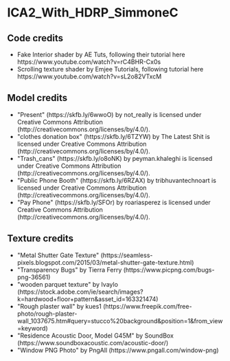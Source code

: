 # ICA2_With_HDRP_SimmoneC
 
<h2>Code credits</h2>

<ul>

<li>Fake Interior shader by AE Tuts, following their tutorial here https://www.youtube.com/watch?v=rC4BHR-Cx0s </li>
<li>Scrolling texture shader by Emjee Tutorials, following tutorial here https://www.youtube.com/watch?v=sL2o82VTxcM</li>
</ul>


<h2>Model credits</h2>

<ul>

<li>"Present" (https://skfb.ly/6wwoO) by not_really is licensed under Creative Commons Attribution (http://creativecommons.org/licenses/by/4.0/).</li>
<li>"clothes donation box" (https://skfb.ly/6TZYW) by The Latest Shit is licensed under Creative Commons Attribution (http://creativecommons.org/licenses/by/4.0/).</li>
<li>"Trash_cans" (https://skfb.ly/o8oNK) by peyman.khaleghi is licensed under Creative Commons Attribution (http://creativecommons.org/licenses/by/4.0/).</li>
<li>"Public Phone Booth" (https://skfb.ly/6RZAX) by tribhuvantechnoart is licensed under Creative Commons Attribution (http://creativecommons.org/licenses/by/4.0/).</li>
<li>"Pay Phone" (https://skfb.ly/SFOr) by roariasperez is licensed under Creative Commons Attribution (http://creativecommons.org/licenses/by/4.0/).</li>

</ul>


<h2>Texture credits</h2>

<ul>

<li>"Metal Shutter Gate Texture" (https://seamless-pixels.blogspot.com/2015/03/metal-shutter-gate-texture.html) </li>
<li>"Transparency Bugs" by Tierra Ferry (https://www.picpng.com/bugs-png-36561)</li>
<li>"wooden parquet texture" by Ivaylo (https://stock.adobe.com/ie/search/images?k=hardwood+floor+pattern&asset_id=163321474)</li>
<li>"Rough plaster wall" by kues1 (https://www.freepik.com/free-photo/rough-plaster-wall_1037675.htm#query=stucco%20background&position=1&from_view=keyword)</li>
<li>"Residence Acoustic Door, Model G45M" by SoundBox (https://www.soundboxacoustic.com/acoustic-door/)</li>
<li>"Window PNG Photo" by PngAll (https://www.pngall.com/window-png)</li>


</ul>

